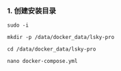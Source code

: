 ### 1. 创建安装目录
```shell
sudo -i 

mkdir -p /data/docker_data/lsky-pro

cd /data/docker_data/lsky-pro

nano docker-compose.yml
```